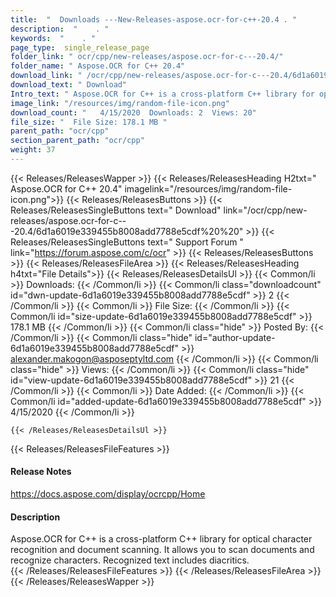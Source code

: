 ```yaml
---
title:  "  Downloads ---New-Releases-aspose.ocr-for-c++-20.4 . " 
description:  "    . " 
keywords:  "    . " 
page_type:  single_release_page
folder_link: " ocr/cpp/new-releases/aspose.ocr-for-c---20.4/"
folder_name: " Aspose.OCR for C++ 20.4"
download_link: " /ocr/cpp/new-releases/aspose.ocr-for-c---20.4/6d1a6019e339455b8008add7788e5cdf"
download_text: " Download"
Intro_text: " Aspose.OCR for C++ is a cross-platform C++ library for optical character recogni..."
image_link: "/resources/img/random-file-icon.png"
download_count: "   4/15/2020  Downloads: 2  Views: 20"
file_size: "  File Size: 178.1 MB "
parent_path: "ocr/cpp"
section_parent_path: "ocr/cpp"
weight: 37 
---
```


{{< Releases/ReleasesWapper >}}
  {{< Releases/ReleasesHeading H2txt=" Aspose.OCR for C++ 20.4" imagelink="/resources/img/random-file-icon.png">}}
  {{< Releases/ReleasesButtons >}}
    {{< Releases/ReleasesSingleButtons text=" Download" link="/ocr/cpp/new-releases/aspose.ocr-for-c---20.4/6d1a6019e339455b8008add7788e5cdf%20%20" >}}
    {{< Releases/ReleasesSingleButtons text=" Support Forum " link="https://forum.aspose.com/c/ocr" >}}
  {{< Releases/ReleasesButtons >}}
  {{< Releases/ReleasesFileArea >}}
    {{< Releases/ReleasesHeading h4txt="File Details">}}
    {{< Releases/ReleasesDetailsUl >}}
            {{< Common/li  >}} Downloads: {{< /Common/li >}} 
      {{< Common/li class="downloadcount" id="dwn-update-6d1a6019e339455b8008add7788e5cdf" >}} 2 {{< /Common/li >}} 
      {{< Common/li  >}} File Size: {{< /Common/li >}} 
      {{< Common/li id="size-update-6d1a6019e339455b8008add7788e5cdf" >}} 178.1 MB {{< /Common/li >}} 
      {{< Common/li  class="hide" >}} Posted By: {{< /Common/li >}} 
      {{< Common/li class="hide" id="author-update-6d1a6019e339455b8008add7788e5cdf" >}} alexander.makogon@asposeptyltd.com {{< /Common/li >}} 
      {{< Common/li class="hide"  >}} Views: {{< /Common/li >}} 
      {{< Common/li class="hide" id="view-update-6d1a6019e339455b8008add7788e5cdf" >}} 21 {{< /Common/li >}} 
      {{< Common/li  >}} Date Added: {{< /Common/li >}} 
      {{< Common/li id="added-update-6d1a6019e339455b8008add7788e5cdf" >}} 4/15/2020 {{< /Common/li >}} 

    {{< /Releases/ReleasesDetailsUl >}}

  {{< Releases/ReleasesFileFeatures >}}
      <h4>Release Notes</h4><div><a href="https://docs.aspose.com/display/ocrcpp/Home">https://docs.aspose.com/display/ocrcpp/Home</a></div><h4>Description</h4><div class="HTMLDescription">Aspose.OCR for C++ is a cross-platform C++ library for optical character recognition and document scanning. It allows you to scan documents and recognize characters. Recognized text includes diacritics.</div>
  {{< /Releases/ReleasesFileFeatures >}}
 {{< /Releases/ReleasesFileArea >}}
{{< /Releases/ReleasesWapper >}}


